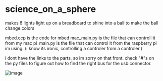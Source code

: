 # science_on_a_sphere
makes 8 lights light up on a breadboard to shine into a ball to make the ball change colors

mbed.ccp is the code for mbed
mac_main.py is the file that can controll it from my mac
pi_main.py is the file that can control it from the raspberry pi im using. (i know its ironic, controlling a controler from a controler.)

i dont have the links to the parts, so im sorry on that front. check "#"s on the py files to figure out how to find the right bus for the usb connector.

![image](https://user-images.githubusercontent.com/56010135/140564730-85de98e8-4a60-4ab4-84d6-073b33801394.png)
